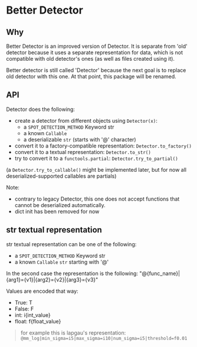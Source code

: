 # Better Detector

## Why

Better Detector is an improved version of Detector.
It is separate from 'old' detector because it uses a separate representation
for data, which is not compatible with old detector's ones (as well as
files created using it).

Better detector is still called 'Detector' because the next goal
is to replace old detector with this one.
At that point, this package will be renamed.


## API
Detector does the following:
- create a detector from different objects using `Detector(x)`:
    - a `SPOT_DETECTION_METHOD` Keyword str
    - a known `Callable`
    - a deserializable `str` (starts with '@' character)
- convert it to a factory-compatible representation: `Detector.to_factory()`
- convert it to a textual representation: `Detector.to_str()`
- try to convert it to a `functools.partial`: `Detector.try_to_partial()`


(a `Detector.try_to_callable()` might be implemented later, but for now all
deserialized-supported callables are partials)

Note: 
- contrary to legacy Detector, this one does not accept functions
that cannot be deserialized automatically.
- dict init has been removed for now


## str textual representation
str textual representation can be one of the following:
- a `SPOT_DETECTION_METHOD` Keyword str
- a known `Callable` `str` starting with '@'

In the second case the representation is the following:
"@{func_name}|{arg1}={v1}|{arg2}={v2}|{arg3}={v3}"

Values are encoded that way:
- True: T
- False: F
- int: i{int_value}
- float: f{float_value}

> for example this is lapgau's representation:
`@mm_log|min_sigma=i5|max_sigma=i10|num_sigma=i5|threshold=f0.01`


